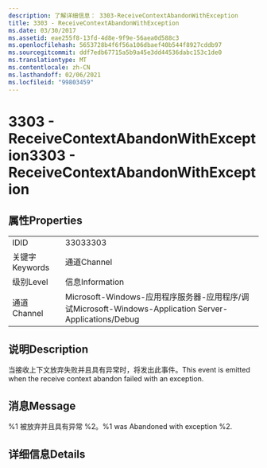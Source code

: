 ```yaml
---
description: 了解详细信息： 3303-ReceiveContextAbandonWithException
title: 3303 - ReceiveContextAbandonWithException
ms.date: 03/30/2017
ms.assetid: eae255f8-13fd-4d8e-9f9e-56aea0d588c3
ms.openlocfilehash: 5653728b4f6f56a106dbaef40b544f8927cddb97
ms.sourcegitcommit: ddf7edb67715a5b9a45e3dd44536dabc153c1de0
ms.translationtype: MT
ms.contentlocale: zh-CN
ms.lasthandoff: 02/06/2021
ms.locfileid: "99803459"
---
```

# <a name="3303---receivecontextabandonwithexception"></a><span data-ttu-id="3704a-103">3303 - ReceiveContextAbandonWithException</span><span class="sxs-lookup"><span data-stu-id="3704a-103">3303 - ReceiveContextAbandonWithException</span></span>

## <a name="properties"></a><span data-ttu-id="3704a-104">属性</span><span class="sxs-lookup"><span data-stu-id="3704a-104">Properties</span></span>  
  
|||  
|-|-|  
|<span data-ttu-id="3704a-105">ID</span><span class="sxs-lookup"><span data-stu-id="3704a-105">ID</span></span>|<span data-ttu-id="3704a-106">3303</span><span class="sxs-lookup"><span data-stu-id="3704a-106">3303</span></span>|  
|<span data-ttu-id="3704a-107">关键字</span><span class="sxs-lookup"><span data-stu-id="3704a-107">Keywords</span></span>|<span data-ttu-id="3704a-108">通道</span><span class="sxs-lookup"><span data-stu-id="3704a-108">Channel</span></span>|  
|<span data-ttu-id="3704a-109">级别</span><span class="sxs-lookup"><span data-stu-id="3704a-109">Level</span></span>|<span data-ttu-id="3704a-110">信息</span><span class="sxs-lookup"><span data-stu-id="3704a-110">Information</span></span>|  
|<span data-ttu-id="3704a-111">通道</span><span class="sxs-lookup"><span data-stu-id="3704a-111">Channel</span></span>|<span data-ttu-id="3704a-112">Microsoft-Windows-应用程序服务器-应用程序/调试</span><span class="sxs-lookup"><span data-stu-id="3704a-112">Microsoft-Windows-Application Server-Applications/Debug</span></span>|  
  
## <a name="description"></a><span data-ttu-id="3704a-113">说明</span><span class="sxs-lookup"><span data-stu-id="3704a-113">Description</span></span>  

 <span data-ttu-id="3704a-114">当接收上下文放弃失败并且具有异常时，将发出此事件。</span><span class="sxs-lookup"><span data-stu-id="3704a-114">This event is emitted when the receive context abandon failed with an exception.</span></span>  
  
## <a name="message"></a><span data-ttu-id="3704a-115">消息</span><span class="sxs-lookup"><span data-stu-id="3704a-115">Message</span></span>  

 <span data-ttu-id="3704a-116">%1 被放弃并且具有异常 %2。</span><span class="sxs-lookup"><span data-stu-id="3704a-116">%1 was Abandoned with exception %2.</span></span>  
  
## <a name="details"></a><span data-ttu-id="3704a-117">详细信息</span><span class="sxs-lookup"><span data-stu-id="3704a-117">Details</span></span>
